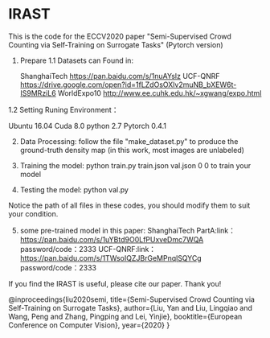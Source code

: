 # IRAST
This is the code for the ECCV2020 paper "Semi-Supervised Crowd Counting via Self-Training on Surrogate Tasks" (Pytorch version)

1) Prepare 
  1.1 Datasets can Found in:
  
   ShanghaiTech https://pan.baidu.com/s/1nuAYslz
   UCF-QNRF https://drive.google.com/open?id=1fLZdOsOXlv2muNB_bXEW6t-IS9MRziL6
   WorldExpo10 http://www.ee.cuhk.edu.hk/~xgwang/expo.html
    
  1.2 Setting Runing Environment：
  
  Ubuntu 16.04
  Cuda 8.0
  python 2.7
  Pytorch 0.4.1
  
2) Data Processing:
  follow the file "make_dataset.py" to produce the ground-truth density map (in this work, most images are unlabeled)
  
3) Training the model:
  python train.py train.json val.json 0 0 to train your model
  
4) Testing the model:
  python val.py 
  
  Notice the path of all files in these codes, you should modify them to suit your condition.
  
 5) some pre-trained model in this paper:
 ShanghaiTech PartA:link：https://pan.baidu.com/s/1uYBtd9O0LfPUxveDmc7WQA    password/code：2333 
 UCF-QNRF:link：https://pan.baidu.com/s/1TWsoIQZJBrGeMPnqlSQYCg  password/code：2333 
 
 If you find the IRAST is useful, please cite our paper. Thank you!
 
 @inproceedings{liu2020semi,
  title={Semi-Supervised Crowd Counting via Self-Training on Surrogate Tasks},
  author={Liu, Yan and Liu, Lingqiao and Wang, Peng and Zhang, Pingping and Lei, Yinjie},
  booktitle={European Conference on Computer Vision},
  year={2020}
}
 
